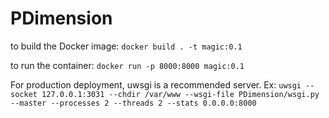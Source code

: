 # PDimension

to build the Docker image:
`docker build . -t magic:0.1`

to run the container:
`docker run -p 8000:8000 magic:0.1`

For production deployment, uwsgi is a recommended server. Ex:
`uwsgi --socket 127.0.0.1:3031 --chdir /var/www --wsgi-file PDimension/wsgi.py --master --processes 2 --threads 2 --stats 0.0.0.0:8000`
